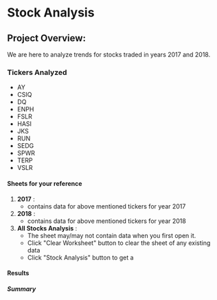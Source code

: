 # Stock Analysis
## Project Overview: 
We are here to analyze trends for stocks traded in years 2017 and 2018. 
### Tickers Analyzed
- AY
- CSIQ
- DQ
- ENPH
- FSLR
- HASI
- JKS
- RUN
- SEDG
- SPWR
- TERP
- VSLR
#### Sheets for your reference
1. **2017**  :
   - contains data for above mentioned tickers for year 2017 
2. **2018**  :
   - contains data for above mentioned tickers for year 2018
3. **All Stocks Analysis**  :
   - The sheet may/may not contain data when you first open it. 
    - Click "Clear Worksheet" button to clear the sheet of any existing data
    - Click "Stock Analysis" button to get a 
#### Results
##### Summary 
